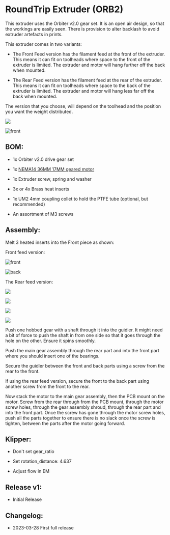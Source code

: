 # RoundTrip Extruder (ORB2)

This extruder uses the Orbiter v2.0 gear set. It is an open air design, so that the workings are easily seen. There is provision to alter backlash to avoid extruder artefacts in prints.

This extruder comes in two variants:

- The Front Feed version has the filament feed at the front of the extruder. This means it can fit on toolheads where space to the front of the extruder is limited. The extruder and motor will hang further off the back when mounted.

- The Rear Feed version has the filament feed at the rear of the extruder. This means it can fit on toolheads where space to the back of the extruder is limited. The extruder and motor will hang less far off the back when mounted.

The version that you choose, will depend on the toolhead and the position you want the weight distributed.

![](images/front.png)

![front](images/back.png)

## BOM:

- 1x Orbiter v2.0 drive gear set

- 1x [NEMA14 36MM 17MM geared motor](https://www.aliexpress.com/item/1005003056906725.html)

- 1x Extruder screw, spring and washer

- 3x or 4x Brass heat inserts

- 1x UM2 4mm coupling collet to hold the PTFE tube (optional, but recommended)

- An assortment of M3 screws 

## Assembly:

Melt 3 heated inserts into the Front piece as shown:

Front feed version:

![front](images/insertsfront.png)

![back](images/insertsback.png)

The Rear feed version:

![](images/insertsfrontrear.png)

![](images/insertsbackrear.png)

![](images/insertsrearfeed1.png)

![](images/insertsrearfeed2.png)

Push one hobbed gear with a shaft through it into the guidler. It might need a bit of force to push the shaft in from one side so that it goes through the hole on the other. Ensure it spins smoothly.

Push the main gear assembly through the rear part and into the front part where you should insert one of the bearings.

Secure the guidler between the front and back parts using a screw from the rear to the front.

If using the rear feed version, secure the front to the back part using another screw from the front to the rear.

Now stack the motor to the main gear assembly, then the PCB mount on the motor. Screw from the rear through from the PCB mount, through the motor screw holes, through the gear assembly shroud, through the rear part and into the front part. Once the screw has gone through the motor screw holes, push all the parts together to ensure there is no slack once the screw is tighten, between the parts after the motor going forward.

## Klipper:

- Don't set gear_ratio

- Set rotation_distance: 4.637

- Adjust flow in EM

## Release v1:

- Initial Release

## Changelog:

- 2023-03-28 First full release
